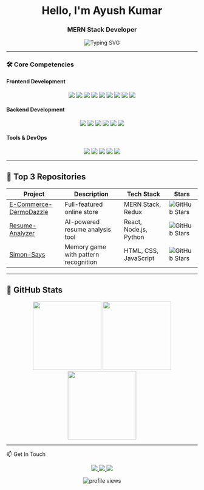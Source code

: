 <h1 align="center">Hello, I'm Ayush Kumar</h1>
<h3 align="center">MERN Stack Developer </h3>

<p align="center">
  <img src="https://readme-typing-svg.demolab.com?font=Fira+Code&pause=1000&color=5D8BF4&center=true&vCenter=true&width=435&lines=Clean+Code+Enthusiast;Problem+Solver;Continuous+Learner" alt="Typing SVG" />
</p>

---



### 🛠 Core Competencies

#### **Frontend Development**
<div align="center">
  <img src="https://img.shields.io/badge/React-20232A?style=for-the-badge&logo=react&logoColor=61DAFB" />
  <img src="https://img.shields.io/badge/JavaScript-F7DF1E?style=for-the-badge&logo=javascript&logoColor=black" />
  <img src="https://img.shields.io/badge/HTML5-E34F26?style=for-the-badge&logo=html5&logoColor=white" />
  <img src="https://img.shields.io/badge/CSS3-1572B6?style=for-the-badge&logo=css3&logoColor=white" />
  <img src="https://img.shields.io/badge/Tailwind_CSS-38B2AC?style=for-the-badge&logo=tailwind-css&logoColor=white" />
  <img src="https://img.shields.io/badge/Redux-593D88?style=for-the-badge&logo=redux&logoColor=white" />
  <img src="https://img.shields.io/badge/Bootstrap-563D7C?style=for-the-badge&logo=bootstrap&logoColor=white" />
  <img src="https://img.shields.io/badge/GSAP-88CE02?style=for-the-badge&logo=greensock&logoColor=white" />
  <img src="https://img.shields.io/badge/Framer_Motion-0055FF?style=for-the-badge&logo=framer&logoColor=white" />
</div>

#### **Backend Development**
<div align="center">
  <img src="https://img.shields.io/badge/Node.js-339933?style=for-the-badge&logo=nodedotjs&logoColor=white" />
  <img src="https://img.shields.io/badge/Express.js-000000?style=for-the-badge&logo=express&logoColor=white" />
  <img src="https://img.shields.io/badge/MongoDB-4EA94B?style=for-the-badge&logo=mongodb&logoColor=white" />
  <img src="https://img.shields.io/badge/EJS-000000?style=for-the-badge&logo=ejs&logoColor=white" />
  <img src="https://img.shields.io/badge/MySQL-005C84?style=for-the-badge&logo=mysql&logoColor=white" />
  <img src="https://img.shields.io/badge/Postman-FF6C37?style=for-the-badge&logo=Postman&logoColor=white" />
</div>

#### **Tools & DevOps**
<div align="center">
  <img src="https://img.shields.io/badge/Git-F05032?style=for-the-badge&logo=git&logoColor=white" />
  <img src="https://img.shields.io/badge/GitHub-100000?style=for-the-badge&logo=github&logoColor=white" />
  <img src="https://img.shields.io/badge/Docker-2CA5E0?style=for-the-badge&logo=docker&logoColor=white" />
  <img src="https://img.shields.io/badge/VS_Code-0078D4?style=for-the-badge&logo=visual%20studio%20code&logoColor=white" />
  <img src="https://img.shields.io/badge/Firebase-FFCA28?style=for-the-badge&logo=firebase&logoColor=black" />
</div>

---
## 🚀 Top 3 Repositories

<div align="center">
  
| Project | Description | Tech Stack | Stars |
|---------|-------------|------------|-------|
| [E-Commerce-DermoDazzle](https://github.com/akofficial10/E-commerce) | Full-featured online store | MERN Stack, Redux | ![GitHub Stars](https://img.shields.io/github/stars/akofficial10/E-commerce) |
| [Resume-Analyzer](https://github.com/akofficial10/Resume-Analyzer) | AI-powered resume analysis tool | React, Node.js, Python | ![GitHub Stars](https://img.shields.io/github/stars/akofficial10/Resume-Analyzer?style=flat-square) |
| [Simon-Says](https://github.com/akofficial10/Simon-Says) | Memory game with pattern recognition | HTML, CSS, JavaScript | ![GitHub Stars](https://img.shields.io/github/stars/akofficial10/Simon-Says?style=flat-square) |



</div>

---

## 🌟 GitHub Stats

<div align="center">
  <img height="180em" src="https://github-readme-stats.vercel.app/api?username=akofficial10&show_icons=true&theme=radical&include_all_commits=true&count_private=true" />
  <img height="180em" src="https://github-readme-stats.vercel.app/api/top-langs/?username=akofficial10&layout=compact&langs_count=8&theme=radical" />
  <img height="180em" src="https://github-readme-streak-stats.herokuapp.com/?user=akofficial10&theme=radical" />
</div>

---

📫 Get In Touch
<p align="center"> 
  <a href="https://www.linkedin.com/in/ayushkumar10/" target="_blank"> <img src="https://img.shields.io/badge/LinkedIn-0077B5?style=for-the-badge&logo=linkedin&logoColor=white" /> </a> 
  <a href="mailto:akofficial1330@gmail.com" target="_blank"> <img src="https://img.shields.io/badge/Gmail-D14836?style=for-the-badge&logo=gmail&logoColor=white" /> </a>  
  <a href="https://github.com/akofficial10" target="_blank"> <img src="https://img.shields.io/badge/GitHub-100000?style=for-the-badge&logo=github&logoColor=white" /> </a> 
</p>
<p align="center"> <img src="https://komarev.com/ghpvc/?username=akofficial10&label=Profile%20Views&color=0e75b6&style=flat" alt="profile views" /> </p>
